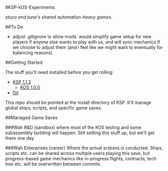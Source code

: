 #KSP-kOS-Experiments

_stuco and tuna's shared automation-heavy games._

##To Do

  * adjust .gitignore to allow mods. would simplify game setup for new players if anyone else wants to play with us, and will sync mechanics if we choose to adjust them (and i feel like we might want to eventually for balancing reasons)

##Getting Started

The stuff you'll need installed before you get rolling:

  * [KSP 1.1.3](https://www.skidrowreloaded.com/kerbal-space-program-v1-1-3-1289/)
    * [KOS 1.0.0](https://github.com/KSP-KOS/KOS/releases)
  * [Git](https://git-scm.com/downloads)

This repo should be pointed at the install directory of KSP.
It'll manage global ships, scripts, and specific game saves.

##Managed Game Saves

###Wah R&D (sandbox)
where most of the KOS testing and some subassembly building will happen.
Still setting this stuff up, but we'll get there one day.

###Wah Enterprises (career)
Where the actual srsbsns is conducted.
Ships, scripts etc. can be shared across multiple users  playing this save, but progress-based game mechanics like in-progress flights, contracts, tech tree etc. will be overwritten between commits.

